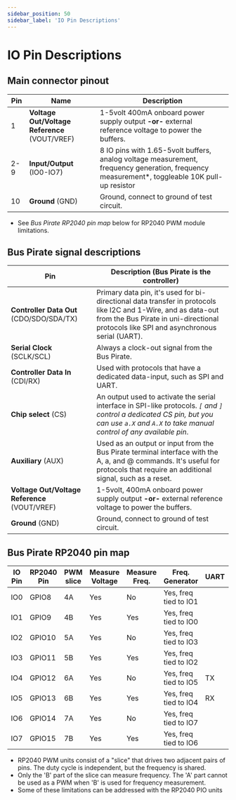 ```yaml
---
sidebar_position: 50
sidebar_label: 'IO Pin Descriptions'
---
```


# IO Pin Descriptions

## Main connector pinout
|Pin|Name      | Description|
|----|----------|------------|
|1| **Voltage Out/Voltage Reference** (VOUT/VREF)|1-5volt 400mA onboard power supply output **-or-** external reference voltage to power the buffers.|
|2-9|**Input/Output** (IO0-IO7)|8 IO pins with 1.65-5volt buffers, analog voltage measurement, frequency generation, frequency measurement*, toggleable 10K pull-up resistor |
|10|**Ground** (GND)|Ground, connect to ground of test circuit.|

- See *Bus Pirate RP2040 pin map* below for RP2040 PWM module limitations.

## Bus Pirate signal descriptions

| Pin | Description (Bus Pirate is the controller)|
|------------------------------|------------|
| **Controller Data Out** (CDO/SDO/SDA/TX) | Primary data pin, it's used for bi-directional data transfer in protocols like I2C and 1-Wire, and as data-out from the Bus Pirate in uni-directional protocols like SPI and asynchronous serial (UART). | 
| **Serial Clock** (SCLK/SCL)| Always a clock-out signal from the Bus Pirate.|
| **Controller Data In** (CDI/RX) | Used with protocols that have a dedicated data-input, such as SPI and UART.|
| **Chip select** (CS)           | An output used to activate the serial interface in SPI-like protocols. *```[``` and ```]``` control a dedicated CS pin, but you can use ```a.X``` and ```A.X``` to take manual control of any available pin*.|
| **Auxiliary** (AUX) | Used as an output or input from the Bus Pirate terminal interface with the A, a, and @ commands. It's useful for protocols that require an additional signal, such as a reset.   |
| **Voltage Out/Voltage Reference** (VOUT/VREF)|1-5volt, 400mA onboard power supply output **-or-** external reference voltage to power the buffers.|
|**Ground** (GND)|Ground, connect to ground of test circuit.|

## Bus Pirate RP2040 pin map

|IO Pin|RP2040 Pin|PWM slice| Measure Voltage| Measure Freq.|Freq. Generator|UART|I2C|SPI|LEDs|
|-|-|-|-|-|-|-|-|-|-|
|IO0|GPIO8|4A|Yes|No|Yes, freq tied to IO1 | |SDA| |SDO|
|IO1|GPIO9|4B|Yes|Yes|Yes, freq tied to IO0| |SCL| |SCL|
|IO2|GPIO10|5A|Yes|No|Yes, freq tied to IO3| | | | |
|IO3|GPIO11|5B|Yes|Yes|Yes, freq tied to IO2| | | | |
|IO4|GPIO12|6A|Yes|No|Yes, freq tied to IO5|TX| |SCLK| |
|IO5|GPIO13|6B|Yes|Yes|Yes, freq tied to IO4|RX| |CDO| |
|IO6|GPIO14|7A|Yes|No|Yes, freq tied to IO7 | | |CDI| |
|IO7|GPIO15|7B|Yes|Yes|Yes, freq tied to IO6| | |CS| |

- RP2040 PWM units consist of a "slice" that drives two adjacent pairs of pins. The duty cycle is independent, but the frequency is shared.
- Only the 'B' part of the slice can measure frequency. The 'A' part cannot be used as a PWM when 'B' is used for frequency measurement.
- Some of these limitations can be addressed with the RP2040 PIO units
